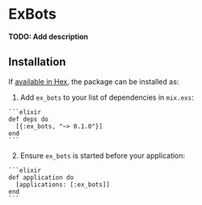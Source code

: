 # ExBots

**TODO: Add description**

## Installation

If [available in Hex](https://hex.pm/docs/publish), the package can be installed as:

  1. Add `ex_bots` to your list of dependencies in `mix.exs`:

    ```elixir
    def deps do
      [{:ex_bots, "~> 0.1.0"}]
    end
    ```

  2. Ensure `ex_bots` is started before your application:

    ```elixir
    def application do
      [applications: [:ex_bots]]
    end
    ```

